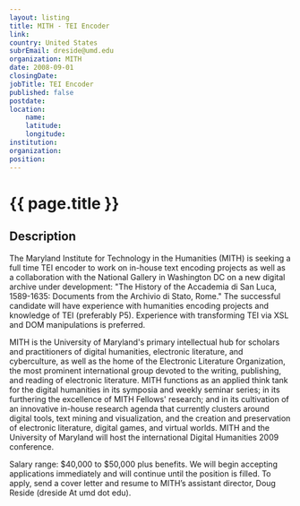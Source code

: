 ```yaml
---
layout: listing
title: MITH - TEI Encoder
link:
country: United States
subrEmail: dreside@umd.edu
organization: MITH 
date: 2008-09-01
closingDate: 
jobTitle: TEI Encoder
published: false
postdate:
location:
    name: 
    latitude: 
    longitude: 
institution: 
organization: 
position: 
--- 
```



# {{ page.title }}

## Description




<p>The Maryland Institute for Technology in the Humanities (MITH) is seeking a full time TEI encoder to work on in-house text encoding projects as well as a collaboration with the National Gallery in Washington DC on a new digital archive under development:  "The History of the Accademia di San Luca, 1589-1635: Documents from the Archivio di Stato, Rome."  The successful candidate will have experience with humanities encoding projects and knowledge of TEI (preferably P5).  Experience with transforming TEI via XSL and DOM manipulations is preferred.  </p>
<p>
MITH is the University of Maryland's primary intellectual hub for scholars and practitioners of digital humanities, electronic literature, and cyberculture, as well as the home of the Electronic Literature Organization, the most prominent international group devoted to the writing, publishing, and reading of electronic literature.  MITH functions as an applied think tank for the digital humanities in its symposia and weekly seminar series; in its furthering the excellence of MITH Fellows' research; and in its cultivation of an innovative in-house research agenda that currently clusters around digital tools, text mining and visualization, and the creation and preservation of electronic literature, digital games, and virtual worlds. MITH and the University of Maryland will host the international Digital Humanities 2009 conference.
</p><p>
Salary range:  $40,000 to $50,000 plus benefits.  We will begin accepting applications immediately and will continue until the position is filled.  To apply, send a cover letter and resume to MITH’s assistant director, Doug Reside (dreside At umd dot edu).</p>
